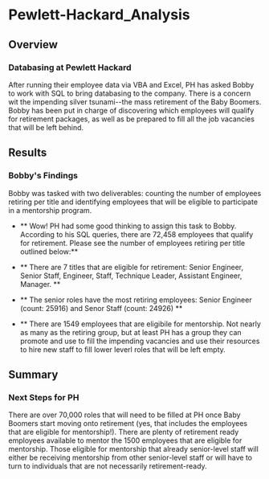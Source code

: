 # Pewlett-Hackard_Analysis
## Overview
### Databasing at Pewlett Hackard
After running their employee data via VBA and Excel, PH has asked Bobby to work with SQL to bring databasing to the company. There is a concern wit the impending silver tsunami--the mass retirement of the Baby Boomers. Bobby has been put in charge of discovering which employees will qualify for retirement packages, as well as be prepared to fill all the job vacancies that will be left behind. 
## Results
### Bobby's Findings
Bobby was tasked with two deliverables: counting the number of employees retiring per title and identifying employees that will be eligible to participate in a mentorship program.
- ** Wow! PH had some good thinking to assign this task to Bobby. According to his SQL queries, there are 72,458 employees that qualify for retirement. Please see the number of employees retiring per title outlined below:**

- ** There are 7 titles that are eligible for retirement: Senior Engineer, Senior Staff, Engineer, Staff, Technique Leader, Assistant Engineer, Manager. **

- ** The senior roles have the most retiring employees: Senior Engineer (count: 25916) and Senor Staff (count: 24926) **

- ** There are 1549 employees that are eligibile for mentorship. Not nearly as many as the retiring group, but at least PH has a group they can promote and use to fill the impending vacancies and use their resources to hire new staff to fill lower leverl roles that will be left empty.

## Summary
### Next Steps for PH
There are over 70,000 roles that will need to be filled at PH once Baby Boomers start moving onto retirement (yes, that includes the employees that are eligible for mentorship!). There are plenty of retirement ready employees available to mentor the 1500 employees that are eligible for mentorship. Those eligible for mentorship that already senior-level staff will either be receiving mentorship from other senior-level staff or will have to turn to individuals that are not necessarily retirement-ready.
